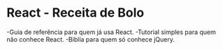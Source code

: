 # React - Receita de Bolo

-Guia de referência para quem já usa React.
-Tutorial simples para quem não conhece React.
-Biblía para quem só conhece jQuery.

